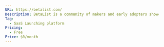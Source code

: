 ```yaml
---
URL: https://betalist.com/
Description: BetaList is a community of makers and early adopters showcasing their startups and exchanging feedback.
Tag:
  - SaaS Launching platform
Pricing:
  - Free
Price: $0/month
---
```

